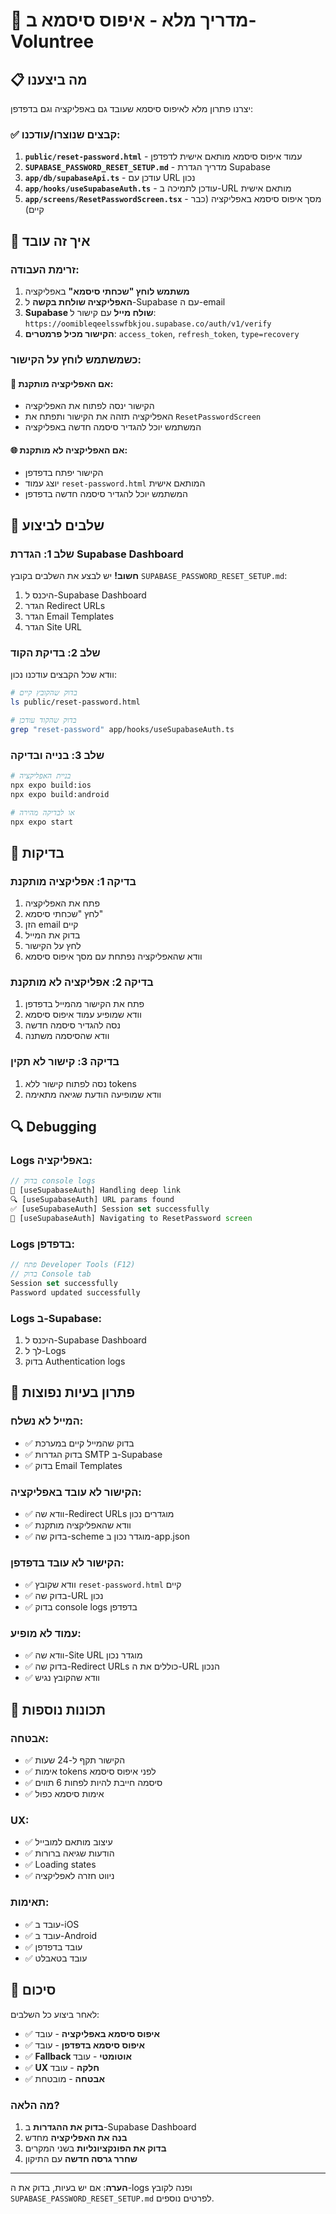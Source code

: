 # 🎯 מדריך מלא - איפוס סיסמא ב-Voluntree

## 📋 מה ביצענו

יצרנו פתרון מלא לאיפוס סיסמא שעובד גם באפליקציה וגם בדפדפן:

### ✅ קבצים שנוצרו/עודכנו:

1. **`public/reset-password.html`** - עמוד איפוס סיסמא מותאם אישית לדפדפן
2. **`SUPABASE_PASSWORD_RESET_SETUP.md`** - מדריך הגדרת Supabase
3. **`app/db/supabaseApi.ts`** - עודכן עם URL נכון
4. **`app/hooks/useSupabaseAuth.ts`** - עודכן לתמיכה ב-URL מותאם אישית
5. **`app/screens/ResetPasswordScreen.tsx`** - מסך איפוס סיסמא באפליקציה (כבר קיים)

## 🔧 איך זה עובד

### זרימת העבודה:

1. **משתמש לוחץ "שכחתי סיסמא"** באפליקציה
2. **האפליקציה שולחת בקשה** ל-Supabase עם ה-email
3. **Supabase שולח מייל** עם קישור ל: `https://oomibleqeelsswfbkjou.supabase.co/auth/v1/verify`
4. **הקישור מכיל פרמטרים**: `access_token`, `refresh_token`, `type=recovery`

### כשמשתמש לוחץ על הקישור:

#### 📱 אם האפליקציה מותקנת:
- הקישור ינסה לפתוח את האפליקציה
- האפליקציה תזהה את הקישור ותפתח את `ResetPasswordScreen`
- המשתמש יוכל להגדיר סיסמה חדשה באפליקציה

#### 🌐 אם האפליקציה לא מותקנת:
- הקישור יפתח בדפדפן
- יוצג עמוד `reset-password.html` המותאם אישית
- המשתמש יוכל להגדיר סיסמה חדשה בדפדפן

## 🚀 שלבים לביצוע

### שלב 1: הגדרת Supabase Dashboard

**חשוב!** יש לבצע את השלבים בקובץ `SUPABASE_PASSWORD_RESET_SETUP.md`:

1. היכנס ל-Supabase Dashboard
2. הגדר Redirect URLs
3. הגדר Email Templates
4. הגדר Site URL

### שלב 2: בדיקת הקוד

וודא שכל הקבצים עודכנו נכון:

```bash
# בדוק שהקובץ קיים
ls public/reset-password.html

# בדוק שהקוד עודכן
grep "reset-password" app/hooks/useSupabaseAuth.ts
```

### שלב 3: בנייה ובדיקה

```bash
# בניית האפליקציה
npx expo build:ios
npx expo build:android

# או לבדיקה מהירה
npx expo start
```

## 🧪 בדיקות

### בדיקה 1: אפליקציה מותקנת
1. פתח את האפליקציה
2. לחץ "שכחתי סיסמא"
3. הזן email קיים
4. בדוק את המייל
5. לחץ על הקישור
6. וודא שהאפליקציה נפתחת עם מסך איפוס סיסמא

### בדיקה 2: אפליקציה לא מותקנת
1. פתח את הקישור מהמייל בדפדפן
2. וודא שמופיע עמוד איפוס סיסמא
3. נסה להגדיר סיסמה חדשה
4. וודא שהסיסמה משתנה

### בדיקה 3: קישור לא תקין
1. נסה לפתוח קישור ללא tokens
2. וודא שמופיעה הודעת שגיאה מתאימה

## 🔍 Debugging

### Logs באפליקציה:
```javascript
// בדוק console logs
🔗 [useSupabaseAuth] Handling deep link
🔍 [useSupabaseAuth] URL params found
✅ [useSupabaseAuth] Session set successfully
🧭 [useSupabaseAuth] Navigating to ResetPassword screen
```

### Logs בדפדפן:
```javascript
// פתח Developer Tools (F12)
// בדוק Console tab
Session set successfully
Password updated successfully
```

### Logs ב-Supabase:
1. היכנס ל-Supabase Dashboard
2. לך ל-Logs
3. בדוק Authentication logs

## 🐛 פתרון בעיות נפוצות

### המייל לא נשלח:
- ✅ בדוק שהמייל קיים במערכת
- ✅ בדוק הגדרות SMTP ב-Supabase
- ✅ בדוק Email Templates

### הקישור לא עובד באפליקציה:
- ✅ וודא שה-Redirect URLs מוגדרים נכון
- ✅ וודא שהאפליקציה מותקנת
- ✅ בדוק שה-scheme מוגדר נכון ב-app.json

### הקישור לא עובד בדפדפן:
- ✅ וודא שקובץ `reset-password.html` קיים
- ✅ בדוק שה-URL נכון
- ✅ בדוק console logs בדפדפן

### עמוד לא מופיע:
- ✅ וודא שה-Site URL מוגדר נכון
- ✅ בדוק שה-Redirect URLs כוללים את ה-URL הנכון
- ✅ וודא שהקובץ נגיש

## 📱 תכונות נוספות

### אבטחה:
- ✅ הקישור תקף ל-24 שעות
- ✅ אימות tokens לפני איפוס סיסמא
- ✅ סיסמה חייבת להיות לפחות 6 תווים
- ✅ אימות סיסמא כפול

### UX:
- ✅ עיצוב מותאם למובייל
- ✅ הודעות שגיאה ברורות
- ✅ Loading states
- ✅ ניווט חזרה לאפליקציה

### תאימות:
- ✅ עובד ב-iOS
- ✅ עובד ב-Android
- ✅ עובד בדפדפן
- ✅ עובד בטאבלט

## 🎉 סיכום

לאחר ביצוע כל השלבים:

- ✅ **איפוס סיסמא באפליקציה** - עובד
- ✅ **איפוס סיסמא בדפדפן** - עובד
- ✅ **Fallback אוטומטי** - עובד
- ✅ **UX חלקה** - עובד
- ✅ **אבטחה** - מובטחת

### מה הלאה?

1. **בדוק את ההגדרות** ב-Supabase Dashboard
2. **בנה את האפליקציה** מחדש
3. **בדוק את הפונקציונליות** בשני המקרים
4. **שחרר גרסה חדשה** עם התיקון

---

**הערה**: אם יש בעיות, בדוק את ה-logs ופנה לקובץ `SUPABASE_PASSWORD_RESET_SETUP.md` לפרטים נוספים. 